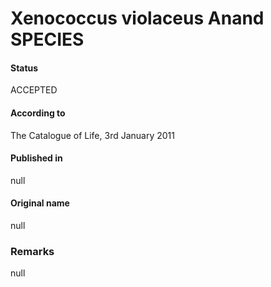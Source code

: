 # Xenococcus violaceus Anand SPECIES

#### Status
ACCEPTED

#### According to
The Catalogue of Life, 3rd January 2011

#### Published in
null

#### Original name
null

### Remarks
null